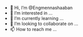 - 👋 Hi, I’m @Engmennashaaban
- 👀 I’m interested in ...
- 🌱 I’m currently learning ...
- 💞️ I’m looking to collaborate on ...
- 📫 How to reach me ...

<!---
Engmennashaaban/Engmennashaaban is a ✨ special ✨ repository because its `README.md` (this file) appears on your GitHub profile.
You can click the Preview link to take a look at your changes.
--->
